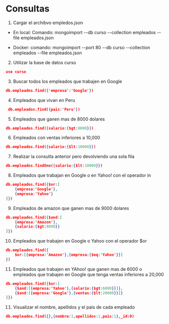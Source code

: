 # Consultas 

1. Cargar el archibvo empledos.json
- En local:
    Comando:
      mongoimport --db curso --collection empleados --file empleados.json

- Docker:
    comando:
      mongoimport --port 80 --db curso --collection empleados --file empleados.json

2. Utilizar la base de datos curso

```json
use curso
```
3. Buscar todos los empleados que trabajen en Google
```json
db.empleados.find({'empresa':'Google'})
```
4. Empleados que vivan en Peru
```json
 db.empleados.find({pais:'Peru'})
```
5. Empleados que ganen mas de 8000 dolares
```json
db.empleados.find({salario:{$gt:8000}})
```
6. Empleados con ventas inferiores a 10,000
```json
db.empleados.find({salario:{$lt:10000}})
```
7. Realizar la consulta anterior pero devolviendo una sola fila 
```json
db.empleados.findOne({salario:{$lt:10000}})
```
8. Empleados que trabajan en Google o en Yahoo! con el operador in
```json
db.empleados.find({$or:[
    {empresa:'Google'},
    {empresa:'Yahoo'}
]})
```
9. Empleados de amazon que ganen mas de 9000 dolares 
```json
db.empleados.find({$and:[
    {empresa:'Amazon'},
    {salario:{$gt:8000}}
]})
```
10. Empleados que trabajen en Google o Yahoo con el operador $or
```json
db.empleados.find({
    $or:[{empresa:'Amazon'},{empresa:{$eq:'Yahoo'}}]
})
```
11. Empleados que trabajen en YAhoo! que ganen mas de 6000 o empleados que trabajen en 
Google que tenga ventas inferiores a 20,000
```json
db.empleados.find({$or:[
    {$and:[{empresa:'Yahoo'},{salario:{$gt:6000}}]},
    {$and:[{empresa:'Google'},{ventas:{$lt:20000}}]}
]})
```
11. Visualizar el nombre, apellidos y el pais de cada empleado
```json
db.empleados.find({},{nombre:1,apellidos:1,pais:1},_id:0)
```
